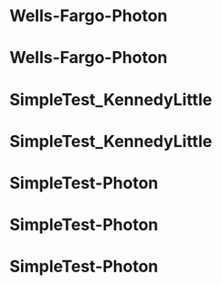 # Wells-Fargo-Photon
# Wells-Fargo-Photon
# SimpleTest_KennedyLittle
# SimpleTest_KennedyLittle
# SimpleTest-Photon
# SimpleTest-Photon
# SimpleTest-Photon
